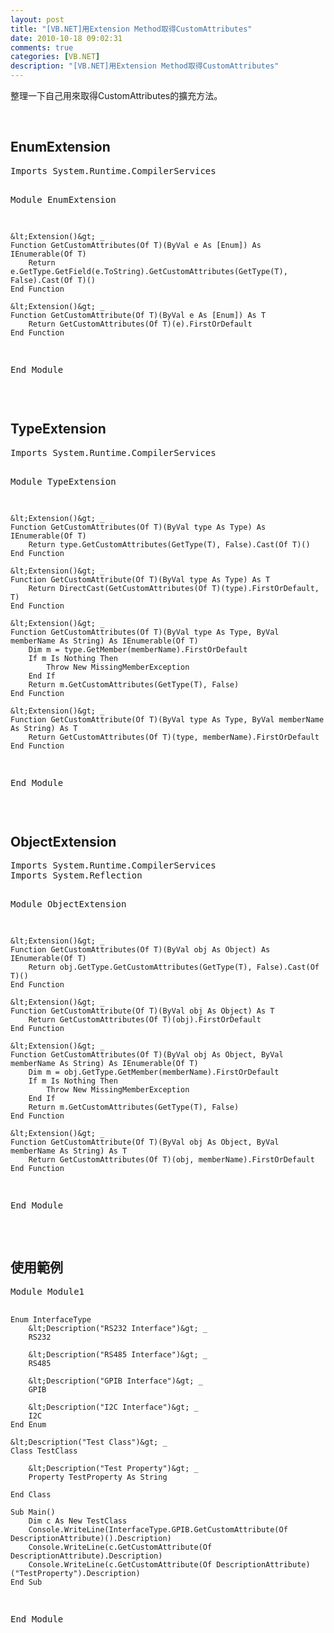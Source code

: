 ```yaml
---
layout: post
title: "[VB.NET]用Extension Method取得CustomAttributes"
date: 2010-10-18 09:02:31
comments: true
categories: [VB.NET]
description: "[VB.NET]用Extension Method取得CustomAttributes"
---
```

<p>整理一下自己用來取得CustomAttributes的擴充方法。</p>  <p> </p>  <h2>EnumExtension</h2>  <div class="wlWriterSmartContent" id="scid:812469c5-0cb0-4c63-8c15-c81123a09de7:d8df6592-0972-4895-abcf-0fbf5882fac0" style="padding-right: 0px; display: inline; padding-left: 0px; float: none; padding-bottom: 0px; margin: 0px; padding-top: 0px"><pre name="code" class="vb">Imports System.Runtime.CompilerServices

Module EnumExtension

    &lt;Extension()&gt; _
    Function GetCustomAttributes(Of T)(ByVal e As [Enum]) As IEnumerable(Of T)
        Return e.GetType.GetField(e.ToString).GetCustomAttributes(GetType(T), False).Cast(Of T)()
    End Function

    &lt;Extension()&gt; _
    Function GetCustomAttribute(Of T)(ByVal e As [Enum]) As T
        Return GetCustomAttributes(Of T)(e).FirstOrDefault
    End Function

End Module</pre></div>

<p> </p>

<h2>TypeExtension</h2>

<div class="wlWriterSmartContent" id="scid:812469c5-0cb0-4c63-8c15-c81123a09de7:0ade4a91-f0e9-44ae-97a4-8a8127d65084" style="padding-right: 0px; display: inline; padding-left: 0px; float: none; padding-bottom: 0px; margin: 0px; padding-top: 0px"><pre name="code" class="vb">Imports System.Runtime.CompilerServices

Module TypeExtension

    &lt;Extension()&gt; _
    Function GetCustomAttributes(Of T)(ByVal type As Type) As IEnumerable(Of T)
        Return type.GetCustomAttributes(GetType(T), False).Cast(Of T)()
    End Function

    &lt;Extension()&gt; _
    Function GetCustomAttribute(Of T)(ByVal type As Type) As T
        Return DirectCast(GetCustomAttributes(Of T)(type).FirstOrDefault, T)
    End Function

    &lt;Extension()&gt; _
    Function GetCustomAttributes(Of T)(ByVal type As Type, ByVal memberName As String) As IEnumerable(Of T)
        Dim m = type.GetMember(memberName).FirstOrDefault
        If m Is Nothing Then
            Throw New MissingMemberException
        End If
        Return m.GetCustomAttributes(GetType(T), False)
    End Function

    &lt;Extension()&gt; _
    Function GetCustomAttribute(Of T)(ByVal type As Type, ByVal memberName As String) As T
        Return GetCustomAttributes(Of T)(type, memberName).FirstOrDefault
    End Function
End Module</pre></div>

<p>  </p>

<h2>ObjectExtension</h2>

<div class="wlWriterSmartContent" id="scid:812469c5-0cb0-4c63-8c15-c81123a09de7:7b57cbdc-1615-4d83-a4fc-6667db3efe1d" style="padding-right: 0px; display: inline; padding-left: 0px; float: none; padding-bottom: 0px; margin: 0px; padding-top: 0px"><pre name="code" class="vb">Imports System.Runtime.CompilerServices
Imports System.Reflection

Module ObjectExtension

    &lt;Extension()&gt; _
    Function GetCustomAttributes(Of T)(ByVal obj As Object) As IEnumerable(Of T)
        Return obj.GetType.GetCustomAttributes(GetType(T), False).Cast(Of T)()
    End Function

    &lt;Extension()&gt; _
    Function GetCustomAttribute(Of T)(ByVal obj As Object) As T
        Return GetCustomAttributes(Of T)(obj).FirstOrDefault
    End Function

    &lt;Extension()&gt; _
    Function GetCustomAttributes(Of T)(ByVal obj As Object, ByVal memberName As String) As IEnumerable(Of T)
        Dim m = obj.GetType.GetMember(memberName).FirstOrDefault
        If m Is Nothing Then
            Throw New MissingMemberException
        End If
        Return m.GetCustomAttributes(GetType(T), False)
    End Function

    &lt;Extension()&gt; _
    Function GetCustomAttribute(Of T)(ByVal obj As Object, ByVal memberName As String) As T
        Return GetCustomAttributes(Of T)(obj, memberName).FirstOrDefault
    End Function
End Module
</pre></div>

<p> </p>

<h2>使用範例</h2>

<div class="wlWriterSmartContent" id="scid:812469c5-0cb0-4c63-8c15-c81123a09de7:6953e5a4-36e0-4c2f-912a-0ead9917ab66" style="padding-right: 0px; display: inline; padding-left: 0px; float: none; padding-bottom: 0px; margin: 0px; padding-top: 0px"><pre name="code" class="vb">Module Module1

    Enum InterfaceType
        &lt;Description("RS232 Interface")&gt; _
        RS232

        &lt;Description("RS485 Interface")&gt; _
        RS485

        &lt;Description("GPIB Interface")&gt; _
        GPIB

        &lt;Description("I2C Interface")&gt; _
        I2C
    End Enum

    &lt;Description("Test Class")&gt; _
    Class TestClass

        &lt;Description("Test Property")&gt; _
        Property TestProperty As String

    End Class

    Sub Main()
        Dim c As New TestClass
        Console.WriteLine(InterfaceType.GPIB.GetCustomAttribute(Of DescriptionAttribute)().Description)
        Console.WriteLine(c.GetCustomAttribute(Of DescriptionAttribute).Description)
        Console.WriteLine(c.GetCustomAttribute(Of DescriptionAttribute)("TestProperty").Description)
    End Sub

End Module</pre></div>
